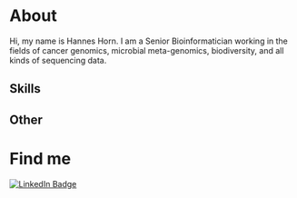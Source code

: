 # About 

Hi, my name is Hannes Horn. I am a Senior Bioinformatician working in the fields of cancer genomics, microbial meta-genomics, biodiversity, and all kinds of sequencing data. 

## Skills

## Other

# Find me
[![LinkedIn Badge](https://img.shields.io/badge/LinkedIn-informational?style=flat&logo=linkedin&logoColor=white&color=0D76A8)](https://www.linkedin.com/in/hannes-horn/)
